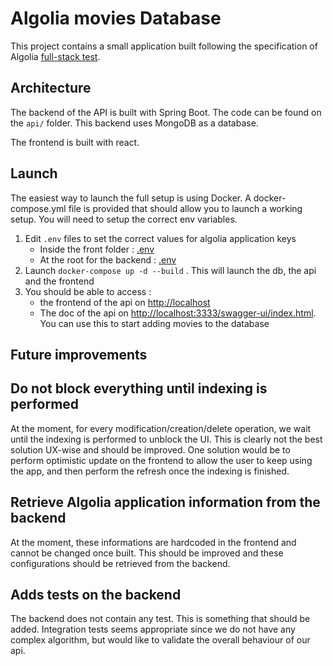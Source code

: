 # Algolia movies Database

This project contains a small application built following the specification of Algolia [full-stack test](https://gist.github.com/bodinsamuel/f7a5439bc98aa3433b08917b074e6a74).

## Architecture

The backend of the API is built with Spring Boot. The code can be found on the `api/` folder. This backend uses MongoDB as a database.

The frontend is built with react.

## Launch

The easiest way to launch the full setup is using Docker. A docker-compose.yml file is provided that should allow you to launch a working setup.
You will need to setup the correct env variables.

1. Edit `.env` files to set the correct values for algolia application keys
   - Inside the front folder : [.env](./algolia-movies-front/.env)
   - At the root for the backend : [.env](./.env)
2. Launch `docker-compose up -d --build` . This will launch the db, the api and the frontend
3. You should be able to access :
   - the frontend of the api on [http://localhost](http://localhost)
   - The doc of the api on [http://localhost:3333/swagger-ui/index.html](http://localhost:3333/swagger-ui/index.html). You can use this to start adding movies to the database

## Future improvements

## Do not block everything until indexing is performed

At the moment, for every modification/creation/delete operation, we wait until the indexing is performed to unblock the UI. This is clearly not the best solution UX-wise and should be improved. One solution would be to perform optimistic update on the frontend to allow the user to keep using the app, and then perform the refresh once the indexing is finished.

## Retrieve Algolia application information from the backend

At the moment, these informations are hardcoded in the frontend and cannot be changed once built. This should be improved and these configurations should be retrieved from the backend.

## Adds tests on the backend

The backend does not contain any test. This is something that should be added. Integration tests seems appropriate since we do not have any complex algorithm, but would like to validate the overall behaviour of our api.
